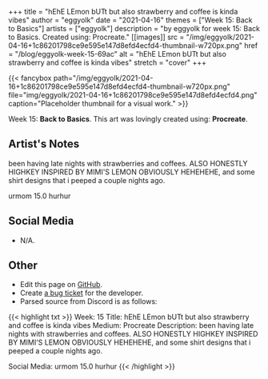 +++
title =       "hEhE LEmon bUTt but also strawberry and coffee is kinda vibes"
author =      "eggyolk"
date =        "2021-04-16"
themes =      ["Week 15: Back to Basics"]
artists =     ["eggyolk"]
description = "by eggyolk for week 15: Back to Basics. Created using: Procreate."
[[images]]
              src = "/img/eggyolk/2021-04-16+1c86201798ce9e595e147d8efd4ecfd4-thumbnail-w720px.png"
              href = "/blog/eggyolk-week-15-69ac"
              alt = "hEhE LEmon bUTt but also strawberry and coffee is kinda vibes"
              stretch = "cover"
+++


{{< fancybox path="/img/eggyolk/2021-04-16+1c86201798ce9e595e147d8efd4ecfd4-thumbnail-w720px.png" file="img/eggyolk/2021-04-16+1c86201798ce9e595e147d8efd4ecfd4.png" caption="Placeholder thumbnail for a visual work." >}}


Week 15: **Back to Basics**. This art was lovingly created using: **Procreate**.

## Artist's Notes

been having late nights with strawberries and coffees. ALSO HONESTLY HIGHKEY INSPIRED BY MIMI'S LEMON OBVIOUSLY HEHEHEHE, and some shirt designs that i peeped a couple nights ago.

urmom 15.0 hurhur

## Social Media

- N/A.

## Other

- Edit this page on [GitHub](https://github.com/teaminkling/web-refresh/edit/main/content/blog/eggyolk-week-15-69ac.md).
- Create [a bug ticket](https://github.com/teaminkling/web-refresh/issues/new?assignees=&labels=bug&template=problem-report.md&title=) for the developer.
- Parsed source from Discord is as follows:

{{< highlight txt >}}
Week: 15
Title: hEhE LEmon bUTt but also strawberry and coffee is kinda vibes 
Medium: Procreate
Description: been having late nights with strawberries and coffees. ALSO HONESTLY HIGHKEY INSPIRED BY MIMI'S LEMON OBVIOUSLY HEHEHEHE, and some shirt designs that i peeped a couple nights ago.

Social Media: urmom 15.0 hurhur
{{< /highlight >}}
